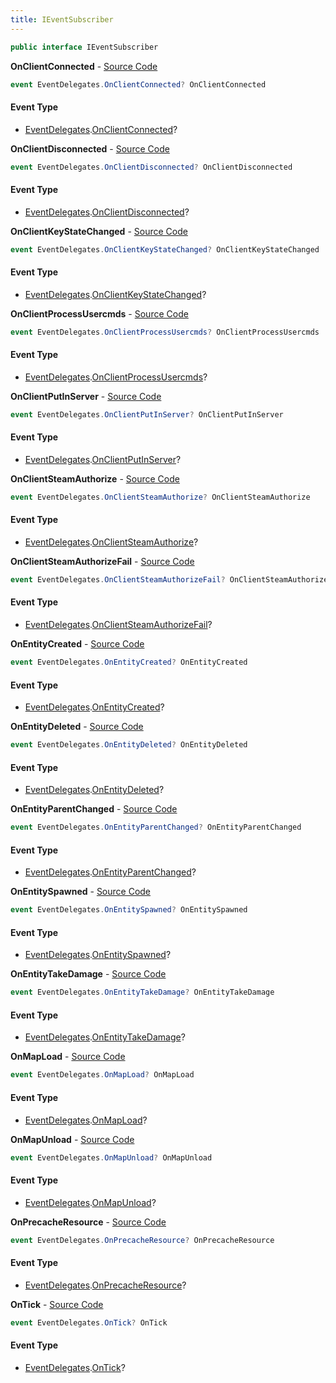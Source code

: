 ```yaml
---
title: IEventSubscriber
---
```


```csharp
public interface IEventSubscriber
```

**OnClientConnected** - [Source Code](https://github.com/swiftly-solution/swiftlys2/blob/main/managed/src/SwiftlyS2.Shared/Modules/Events/IEventSubscriber.cs#L17)

```csharp
event EventDelegates.OnClientConnected? OnClientConnected
```

#### Event Type

- [EventDelegates](/docs/api/shared/events/eventdelegates).[OnClientConnected](/docs/api/shared/events/eventdelegates/onclientconnected)?

**OnClientDisconnected** - [Source Code](https://github.com/swiftly-solution/swiftlys2/blob/main/managed/src/SwiftlyS2.Shared/Modules/Events/IEventSubscriber.cs#L22)

```csharp
event EventDelegates.OnClientDisconnected? OnClientDisconnected
```

#### Event Type

- [EventDelegates](/docs/api/shared/events/eventdelegates).[OnClientDisconnected](/docs/api/shared/events/eventdelegates/onclientdisconnected)?

**OnClientKeyStateChanged** - [Source Code](https://github.com/swiftly-solution/swiftlys2/blob/main/managed/src/SwiftlyS2.Shared/Modules/Events/IEventSubscriber.cs#L27)

```csharp
event EventDelegates.OnClientKeyStateChanged? OnClientKeyStateChanged
```

#### Event Type

- [EventDelegates](/docs/api/shared/events/eventdelegates).[OnClientKeyStateChanged](/docs/api/shared/events/eventdelegates/onclientkeystatechanged)?

**OnClientProcessUsercmds** - [Source Code](https://github.com/swiftly-solution/swiftlys2/blob/main/managed/src/SwiftlyS2.Shared/Modules/Events/IEventSubscriber.cs#L78)

```csharp
event EventDelegates.OnClientProcessUsercmds? OnClientProcessUsercmds
```

#### Event Type

- [EventDelegates](/docs/api/shared/events/eventdelegates).[OnClientProcessUsercmds](/docs/api/shared/events/eventdelegates/onclientprocessusercmds)?

**OnClientPutInServer** - [Source Code](https://github.com/swiftly-solution/swiftlys2/blob/main/managed/src/SwiftlyS2.Shared/Modules/Events/IEventSubscriber.cs#L32)

```csharp
event EventDelegates.OnClientPutInServer? OnClientPutInServer
```

#### Event Type

- [EventDelegates](/docs/api/shared/events/eventdelegates).[OnClientPutInServer](/docs/api/shared/events/eventdelegates/onclientputinserver)?

**OnClientSteamAuthorize** - [Source Code](https://github.com/swiftly-solution/swiftlys2/blob/main/managed/src/SwiftlyS2.Shared/Modules/Events/IEventSubscriber.cs#L37)

```csharp
event EventDelegates.OnClientSteamAuthorize? OnClientSteamAuthorize
```

#### Event Type

- [EventDelegates](/docs/api/shared/events/eventdelegates).[OnClientSteamAuthorize](/docs/api/shared/events/eventdelegates/onclientsteamauthorize)?

**OnClientSteamAuthorizeFail** - [Source Code](https://github.com/swiftly-solution/swiftlys2/blob/main/managed/src/SwiftlyS2.Shared/Modules/Events/IEventSubscriber.cs#L42)

```csharp
event EventDelegates.OnClientSteamAuthorizeFail? OnClientSteamAuthorizeFail
```

#### Event Type

- [EventDelegates](/docs/api/shared/events/eventdelegates).[OnClientSteamAuthorizeFail](/docs/api/shared/events/eventdelegates/onclientsteamauthorizefail)?

**OnEntityCreated** - [Source Code](https://github.com/swiftly-solution/swiftlys2/blob/main/managed/src/SwiftlyS2.Shared/Modules/Events/IEventSubscriber.cs#L47)

```csharp
event EventDelegates.OnEntityCreated? OnEntityCreated
```

#### Event Type

- [EventDelegates](/docs/api/shared/events/eventdelegates).[OnEntityCreated](/docs/api/shared/events/eventdelegates/onentitycreated)?

**OnEntityDeleted** - [Source Code](https://github.com/swiftly-solution/swiftlys2/blob/main/managed/src/SwiftlyS2.Shared/Modules/Events/IEventSubscriber.cs#L52)

```csharp
event EventDelegates.OnEntityDeleted? OnEntityDeleted
```

#### Event Type

- [EventDelegates](/docs/api/shared/events/eventdelegates).[OnEntityDeleted](/docs/api/shared/events/eventdelegates/onentitydeleted)?

**OnEntityParentChanged** - [Source Code](https://github.com/swiftly-solution/swiftlys2/blob/main/managed/src/SwiftlyS2.Shared/Modules/Events/IEventSubscriber.cs#L57)

```csharp
event EventDelegates.OnEntityParentChanged? OnEntityParentChanged
```

#### Event Type

- [EventDelegates](/docs/api/shared/events/eventdelegates).[OnEntityParentChanged](/docs/api/shared/events/eventdelegates/onentityparentchanged)?

**OnEntitySpawned** - [Source Code](https://github.com/swiftly-solution/swiftlys2/blob/main/managed/src/SwiftlyS2.Shared/Modules/Events/IEventSubscriber.cs#L62)

```csharp
event EventDelegates.OnEntitySpawned? OnEntitySpawned
```

#### Event Type

- [EventDelegates](/docs/api/shared/events/eventdelegates).[OnEntitySpawned](/docs/api/shared/events/eventdelegates/onentityspawned)?

**OnEntityTakeDamage** - [Source Code](https://github.com/swiftly-solution/swiftlys2/blob/main/managed/src/SwiftlyS2.Shared/Modules/Events/IEventSubscriber.cs#L83)

```csharp
event EventDelegates.OnEntityTakeDamage? OnEntityTakeDamage
```

#### Event Type

- [EventDelegates](/docs/api/shared/events/eventdelegates).[OnEntityTakeDamage](/docs/api/shared/events/eventdelegates/onentitytakedamage)?

**OnMapLoad** - [Source Code](https://github.com/swiftly-solution/swiftlys2/blob/main/managed/src/SwiftlyS2.Shared/Modules/Events/IEventSubscriber.cs#L67)

```csharp
event EventDelegates.OnMapLoad? OnMapLoad
```

#### Event Type

- [EventDelegates](/docs/api/shared/events/eventdelegates).[OnMapLoad](/docs/api/shared/events/eventdelegates/onmapload)?

**OnMapUnload** - [Source Code](https://github.com/swiftly-solution/swiftlys2/blob/main/managed/src/SwiftlyS2.Shared/Modules/Events/IEventSubscriber.cs#L72)

```csharp
event EventDelegates.OnMapUnload? OnMapUnload
```

#### Event Type

- [EventDelegates](/docs/api/shared/events/eventdelegates).[OnMapUnload](/docs/api/shared/events/eventdelegates/onmapunload)?

**OnPrecacheResource** - [Source Code](https://github.com/swiftly-solution/swiftlys2/blob/main/managed/src/SwiftlyS2.Shared/Modules/Events/IEventSubscriber.cs#L88)

```csharp
event EventDelegates.OnPrecacheResource? OnPrecacheResource
```

#### Event Type

- [EventDelegates](/docs/api/shared/events/eventdelegates).[OnPrecacheResource](/docs/api/shared/events/eventdelegates/onprecacheresource)?

**OnTick** - [Source Code](https://github.com/swiftly-solution/swiftlys2/blob/main/managed/src/SwiftlyS2.Shared/Modules/Events/IEventSubscriber.cs#L12)

```csharp
event EventDelegates.OnTick? OnTick
```

#### Event Type

- [EventDelegates](/docs/api/shared/events/eventdelegates).[OnTick](/docs/api/shared/events/eventdelegates/ontick)?

